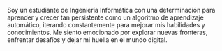 Soy un estudiante de Ingeniería Informática con una determinación para aprender y crecer tan persistente como un algoritmo de aprendizaje automático, iterando constantemente para mejorar mis habilidades y conocimientos. Me siento emocionado por explorar nuevas fronteras, enfrentar desafíos y dejar mi huella en el mundo digital.
